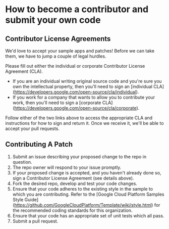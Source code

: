 # How to become a contributor and submit your own code

## Contributor License Agreements

We'd love to accept your sample apps and patches! Before we can take them, we
have to jump a couple of legal hurdles.

Please fill out either the individual or corporate Contributor License Agreement
(CLA).

- If you are an individual writing original source code and you're sure you own
  the intellectual property, then you'll need to sign an [individual CLA]
  (https://developers.google.com/open-source/cla/individual).
- If you work for a company that wants to allow you to contribute your work,
  then you'll need to sign a [corporate CLA]
  (https://developers.google.com/open-source/cla/corporate).

Follow either of the two links above to access the appropriate CLA and
instructions for how to sign and return it. Once we receive it, we'll be able to
accept your pull requests.

## Contributing A Patch

1. Submit an issue describing your proposed change to the repo in question.
1. The repo owner will respond to your issue promptly.
1. If your proposed change is accepted, and you haven't already done so, sign a
   Contributor License Agreement (see details above).
1. Fork the desired repo, develop and test your code changes.
1. Ensure that your code adheres to the existing style in the sample to which
   you are contributing. Refer to the [Google Cloud Platform Samples Style
   Guide] (https://github.com/GoogleCloudPlatform/Template/wiki/style.html) for
   the recommended coding standards for this organization.
1. Ensure that your code has an appropriate set of unit tests which all pass.
1. Submit a pull request.
